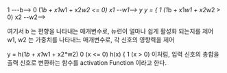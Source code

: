1  ---b--> 
                          0 (1*b + x1*w1 + x2*w2 <= 0)
x1 --w1-->  y       y = { 
                          1 (1*b + x1*w1 + x2*w2 >  0)
x2 --w2--> 

여기서 b 는 편향을 나타내는 매개변수로, 뉴련이 얼마나 쉽게 활성화 되는지를 제어
w1, w2 는 가중치를 나타내느 매개변수로, 각 신호의 영향력을 제어

y = h(1*b + x1*w1 + x2*w2)
       0 (x <= 0)
h(x) {
       1 (x > 0)
이처럼, 입력 신호의 총합을 출력 신호로 변환하는 함수를 activation Function 이라고 한다.